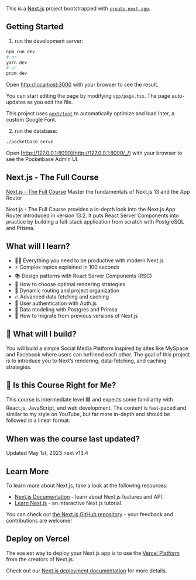 This is a [Next.js](https://nextjs.org/) project bootstrapped with [`create-next-app`](https://github.com/vercel/next.js/tree/canary/packages/create-next-app).

## Getting Started

1. run the development server:
```bash
npm run dev
# or
yarn dev
# or
pnpm dev
```

Open [http://localhost:3000](http://localhost:3000) with your browser to see the result.

You can start editing the page by modifying `app/page.tsx`. The page auto-updates as you edit the file.

This project uses [`next/font`](https://nextjs.org/docs/basic-features/font-optimization) to automatically optimize and load Inter, a custom Google Font.

2. run the database:

```bash
./pocketbase serve
```
Open [http://127.0.0.1:8090](http://127.0.0.1:8090/_/) with your browser to see the Pocketbase Admin UI.

## Next.js - The Full Course

[Next.js - The Full Course](https://fireship.io/courses/nextjs/)
Master the fundamentals of Next.js 13 and the App Router

Next.js - The Full Course provides a in-depth look into the Next.js App Router introduced in version 13.2. It puts React Server Components into practice by building a full-stack application from scratch with PostgreSQL and Prisma.

## What will I learn?

* 👨‍🎤 Everything you need to be productive with modern Next.js
* ⚡ Complex topics explained in 100 seconds
* 📚 Design patterns with React Server Components (RSC)
* 💎 How to choose optimal rendering strategies
* 🚅 Dynamic routing and project organization
* 🔥 Advanced data fetching and caching
* 👲 User authentication with Auth.js
* 📅 Data modeling with Postgres and Primsa
* 🤔 How to migrate from previous versions of Next.js

## 🦄 What will I build?
You will build a simple Social Media Platform inspired by sites like MySpace and Facebook where users can befriend each other. The goal of this project is to introduce you to Next’s rendering, data-fetching, and caching strategies.

## 🤔 Is this Course Right for Me?
This course is intermediate level 🟦 and expects some familiarity with React.js, JavaScript, and web development. The content is fast-paced and similar to my style on YouTube, but far more in-depth and should be followed in a linear format.

## When was the course last updated?
Updated May 1st, 2023 next v13.4

## Learn More

To learn more about Next.js, take a look at the following resources:

- [Next.js Documentation](https://nextjs.org/docs) - learn about Next.js features and API.
- [Learn Next.js](https://nextjs.org/learn) - an interactive Next.js tutorial.

You can check out [the Next.js GitHub repository](https://github.com/vercel/next.js/) - your feedback and contributions are welcome!

## Deploy on Vercel

The easiest way to deploy your Next.js app is to use the [Vercel Platform](https://vercel.com/new?utm_medium=default-template&filter=next.js&utm_source=create-next-app&utm_campaign=create-next-app-readme) from the creators of Next.js.

Check out our [Next.js deployment documentation](https://nextjs.org/docs/deployment) for more details.
